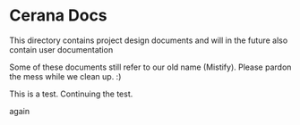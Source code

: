 # Cerana Docs

This directory contains project design documents and will in the future also contain user documentation

Some of these documents still refer to our old name (Mistify). Please pardon the mess while we clean up. :)

This is a test.
Continuing the test.

again
